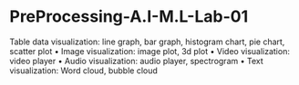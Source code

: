 # PreProcessing-A.I-M.L-Lab-01
Table data visualization: line graph, bar graph, histogram chart, pie chart, scatter plot • Image visualization: image plot, 3d plot • Video visualization: video player • Audio visualization: audio player, spectrogram • Text visualization: Word cloud, bubble cloud
